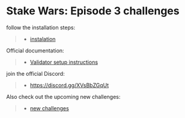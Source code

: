 # Stake Wars: Episode 3 challenges 

follow the installation steps:
>- [instalation](https://github.com/busaeri/StakeWars/blob/main/challenge001.md)

Official documentation:
>- [Validator setup instructions](https://github.com/near/stakewars-iii)

join the official Discord:
>- https://discord.gg/XVsBbZGqUt

Also check out the upcoming new challenges:
>- [ new challenges](https://github.com/near/stakewars-iii/blob/main/challenges/challenge-summary.md)
